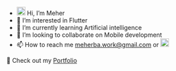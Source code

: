 - <img src="https://media.giphy.com/media/hvRJCLFzcasrR4ia7z/giphy.gif" height="20px" width="20px"> Hi, I’m Meher
- 👀 I’m interested in Flutter
- 🌱 I’m currently learning Artificial intelligence
- 💞️ I’m looking to collaborate on Mobile development
- 📫 How to reach me meherba.work@gmail.com or <a href="https://www.linkedin.com/in/meher-ben-ahmed/">
    <img src="https://upload.wikimedia.org/wikipedia/commons/thumb/8/81/LinkedIn_icon.svg/144px-LinkedIn_icon.svg.png?20210220164014" width="20" height="20"/>
</a>
👀 Check out my <a href="https://portfolio-f0d1d.web.app/">
    Portfolio
</a>

<!---
MeherBa/MeherBa is a ✨ special ✨ repository because its `README.md` (this file) appears on your GitHub profile.
You can click the Preview link to take a look at your changes.
--->
